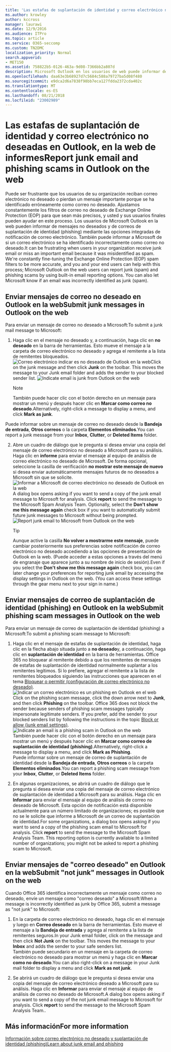 ```yaml
---
title: 'Las estafas de suplantación de identidad y correo electrónico no deseadas en Outlook, en la web de informes '
ms.author: krowley
author: kccross
manager: laurawi
ms.date: 12/9/2016
ms.audience: ITPro
ms.topic: article
ms.service: O365-seccomp
ms.custom: TN2DMC
localization_priority: Normal
search.appverid:
- MET150
ms.assetid: 758822b5-0126-463a-9d08-7366bb2a807d
description: Microsoft Outlook en los usuarios de web puede informar de correo no deseado (correo no deseado) y las estafas de suplantación de identidad mediante el uso de las opciones de notificación de correo integrado. También puede permitir que Microsoft sabe si un correo electrónico incorrectamente identificado como correo no deseado (correo no deseado).
ms.openlocfilehash: daa63e3b68927d7c5684c588a79727ba5d08f480
ms.sourcegitcommit: e9dca2d6a7838f98bb7eca127fdda2372cda402c
ms.translationtype: MT
ms.contentlocale: es-ES
ms.lasthandoff: 08/21/2018
ms.locfileid: "23002989"
---
```

# <a name="report-junk-email-and-phishing-scams-in-outlook-on-the-web"></a><span data-ttu-id="43871-104">Las estafas de suplantación de identidad y correo electrónico no deseadas en Outlook, en la web de informes</span><span class="sxs-lookup"><span data-stu-id="43871-104">Report junk email and phishing scams in Outlook on the web</span></span> 

<span data-ttu-id="43871-p102">Puede ser frustrante que los usuarios de su organización reciban correo electrónico no deseado o pierdan un mensaje importante porque se ha identificado erróneamente como correo no deseado. Ajustamos constantemente los filtros de correo no deseado de Exchange Online Protection (EOP) para que sean más precisos, y usted y sus usuarios finales pueden ayudar en este proceso. Los usuarios de Microsoft Outlook en la web pueden informar de mensajes no deseados y de correos de suplantación de identidad (phishing) mediante las opciones integradas de notificación de correo electrónico. También puede informar a Microsoft de si un correo electrónico se ha identificado incorrectamente como correo no deseado.</span><span class="sxs-lookup"><span data-stu-id="43871-p102">It can be frustrating when users in your organization receive junk email or miss an important email because it was misidentified as spam. We're constantly fine-tuning the Exchange Online Protection (EOP) spam filters to be more accurate, and you and your end users can help with this process; Microsoft Outlook on the web users can report junk (spam) and phishing scams by using built-in email reporting options. You can also let Microsoft know if an email was incorrectly identified as junk (spam).</span></span>
  
## <a name="submit-junk-messages-in-outlook-on-the-web"></a><span data-ttu-id="43871-108">Enviar mensajes de correo no deseado en Outlook en la web</span><span class="sxs-lookup"><span data-stu-id="43871-108">Submit junk messages in Outlook on the web</span></span>

<span data-ttu-id="43871-109">Para enviar un mensaje de correo no deseado a Microsoft:</span><span class="sxs-lookup"><span data-stu-id="43871-109">To submit a junk mail message to Microsoft:</span></span>
  
1. <span data-ttu-id="43871-p103">Haga clic en el mensaje no deseado y, a continuación, haga clic en **no deseado** en la barra de herramientas. Esto mueve el mensaje a la carpeta de correo electrónico no deseado y agrega el remitente a la lista de remitentes bloqueados.  ![Correo electrónico indicar es no deseado de Outlook en la web](media/a10ae792-aab6-4374-a041-6c3f732eb2e3.png)</span><span class="sxs-lookup"><span data-stu-id="43871-p103">Click on the junk message and then click **Junk** on the toolbar. This moves the message to your Junk email folder and adds the sender to your blocked sender list.  ![Indicate email is junk from Outlook on the web](media/a10ae792-aab6-4374-a041-6c3f732eb2e3.png)</span></span>
  
    > [!NOTE]
    > <span data-ttu-id="43871-113">También puede hacer clic con el botón derecho en un mensaje para mostrar un menú y después hacer clic en **Marcar como correo no deseado**.</span><span class="sxs-lookup"><span data-stu-id="43871-113">Alternatively, right-click a message to display a menu, and click **Mark as junk**.</span></span> 
  
<span data-ttu-id="43871-114">Puede informar sobre un mensaje de correo no deseado desde la **Bandeja de entrada**, **Otros correos** o la carpeta **Elementos eliminados**.</span><span class="sxs-lookup"><span data-stu-id="43871-114">You can report a junk message from your **Inbox**, **Clutter**, or **Deleted Items** folder.</span></span> 
  
2. <span data-ttu-id="43871-p104">Abre un cuadro de diálogo que le pregunta si desea enviar una copia del mensaje de correo electrónico no deseado a Microsoft para su análisis. Haga clic en **informe** para enviar el mensaje al equipo de análisis de correo electrónico no deseado de Microsoft. De forma opcional, seleccione la casilla de verificación **no mostrar este mensaje de nuevo** si desea enviar automáticamente mensajes futuros de no deseados a Microsoft sin que se solicite.  ![Informar a Microsoft de correo electrónico no deseado de Outlook en la web](media/e8d3a9f9-6eb6-4309-ba6d-643dffdb6a33.png)</span><span class="sxs-lookup"><span data-stu-id="43871-p104">A dialog box opens asking if you want to send a copy of the junk email message to Microsoft for analysis. Click **report** to send the message to the Microsoft Spam Analysis Team. Optionally, select the **Don't show me this message again** check box if you want to automatically submit future junk messages to Microsoft without being prompted.  ![Report junk email to Microsoft from Outlook on the web](media/e8d3a9f9-6eb6-4309-ba6d-643dffdb6a33.png)</span></span>
  
    > [!TIP]
    > <span data-ttu-id="43871-p105">Aunque active la casilla **No volver a mostrarme este mensaje**, puede cambiar posteriormente sus preferencias sobre notificación de correo electrónico no deseado accediendo a las opciones de presentación de Outlook en la web. (Puede acceder a estas opciones a través del menú de engranaje que aparece junto a su nombre de inicio de sesión).</span><span class="sxs-lookup"><span data-stu-id="43871-p105">Even if you select the **Don't show me this message again** check box, you can later change your preferences for reporting junk email by accessing the display settings in Outlook on the web. (You can access these settings through the gear menu next to your sign in name.)</span></span> 
  
## <a name="submit-phishing-scam-messages-in-outlook-on-the-web"></a><span data-ttu-id="43871-121">Enviar mensajes de correo de suplantación de identidad (phishing) en Outlook en la web</span><span class="sxs-lookup"><span data-stu-id="43871-121">Submit phishing scam messages in Outlook on the web</span></span>

<span data-ttu-id="43871-122">Para enviar un mensaje de correo de suplantación de identidad (phishing) a Microsoft:</span><span class="sxs-lookup"><span data-stu-id="43871-122">To submit a phishing scam message to Microsoft:</span></span>
  
1. <span data-ttu-id="43871-p106">Haga clic en el mensaje de estafas de suplantación de identidad, haga clic en la flecha abajo situada junto a **no deseado**y, a continuación, haga clic en **suplantación de identidad** en la barra de herramientas. Office 365 no bloquear al remitente debido a que los remitentes de mensajes de estafas de suplantación de identidad normalmente suplantar a los remitentes legítimos. Si lo prefiere, agregar el remitente a la lista de remitentes bloqueados siguiendo las instrucciones que aparecen en el tema [Bloquear o permitir (configuración de correo electrónico no deseado)](https://go.microsoft.com/fwlink/?LinkId=627572). ![Indicar un correo electrónico es un phishing en Outlook en el web](media/959bb577-341c-41ee-a159-e46600b2cf8a.png)</span><span class="sxs-lookup"><span data-stu-id="43871-p106">Click on the phishing scam message, click the down arrow next to **Junk**, and then click **Phishing** on the toolbar. Office 365 does not block the sender because senders of phishing scam messages typically impersonate legitimate senders. If you prefer, add the sender to your blocked senders list by following the instructions in the topic [Block or allow (junk email settings)](https://go.microsoft.com/fwlink/?LinkId=627572). ![Indicate an email is a phishing scam in Outlook on the web](media/959bb577-341c-41ee-a159-e46600b2cf8a.png)</span></span></br><span data-ttu-id="43871-127">También puede hacer clic con el botón derecho en un mensaje para mostrar un menú y después hacer clic en **Marcar como correo de suplantación de identidad (phishing)**.</span><span class="sxs-lookup"><span data-stu-id="43871-127">Alternatively, right-click a message to display a menu, and click **Mark as Phishing**.</span></span></br><span data-ttu-id="43871-128">Puede informar sobre un mensaje de correo de suplantación de identidad desde la **Bandeja de entrada**, **Otros correos** o la carpeta **Elementos eliminados**.</span><span class="sxs-lookup"><span data-stu-id="43871-128">You can report a phishing scam message from your **Inbox**, **Clutter**, or **Deleted Items** folder.</span></span> 
  
2. <span data-ttu-id="43871-p107">En algunas organizaciones, se abrirá un cuadro de diálogo que le pregunta si desea enviar una copia del mensaje de correo electrónico de suplantación de identidad a Microsoft para su análisis. Haga clic en **Informar** para enviar el mensaje al equipo de análisis de correo no deseado de Microsoft. Esta opción de notificación está disponible actualmente para un número limitado de organizaciones; es posible que no se le solicite que informe a Microsoft de un correo de suplantación de identidad.</span><span class="sxs-lookup"><span data-stu-id="43871-p107">For some organizations, a dialog box opens asking if you want to send a copy of the phishing scam email to Microsoft for analysis. Click **report** to send the message to the Microsoft Spam Analysis Team. This reporting option is currently available to a limited number of organizations; you might not be asked to report a phishing scam to Microsoft.</span></span> 
    
## <a name="submit-not-junk-messages-in-outlook-on-the-web"></a><span data-ttu-id="43871-132">Enviar mensajes de "correo deseado" en Outlook en la web</span><span class="sxs-lookup"><span data-stu-id="43871-132">Submit "not junk" messages in Outlook on the web</span></span>

<span data-ttu-id="43871-133">Cuando Office 365 identifica incorrectamente un mensaje como correo no deseado, envíe un mensaje como "correo deseado" a Microsoft:</span><span class="sxs-lookup"><span data-stu-id="43871-133">When a message is incorrectly identified as junk by Office 365, submit a message as "not junk" to Microsoft:</span></span>
  
1. <span data-ttu-id="43871-p108">En la carpeta de correo electrónico no deseado, haga clic en el mensaje y luego en **Correo deseado** en la barra de herramientas. Esto mueve el mensaje a la **Bandeja de entrada** y agrega al remitente a la lista de remitentes seguros.</span><span class="sxs-lookup"><span data-stu-id="43871-p108">In your Junk email folder, click on the message and then click **Not Junk** on the toolbar. This moves the message to your **Inbox** and adds the sender to your safe senders list. </span></span></br><span data-ttu-id="43871-136">También puede secundario en un mensaje en la carpeta de correo electrónico no deseado para mostrar un menú y haga clic en **Marcar como no deseado**.</span><span class="sxs-lookup"><span data-stu-id="43871-136">You can also right-click on a message in your Junk mail folder to display a menu and click **Mark as not junk**.</span></span> 
  
2. <span data-ttu-id="43871-p109">Se abrirá un cuadro de diálogo que le pregunta si desea enviar una copia del mensaje de correo electrónico deseado a Microsoft para su análisis. Haga clic en **Informar** para enviar el mensaje al equipo de análisis de correo no deseado de Microsoft.</span><span class="sxs-lookup"><span data-stu-id="43871-p109">A dialog box opens asking if you want to send a copy of the not junk email message to Microsoft for analysis. Click **report** to send the message to the Microsoft Spam Analysis Team..</span></span> 
    
## <a name="for-more-information"></a><span data-ttu-id="43871-139">Más información</span><span class="sxs-lookup"><span data-stu-id="43871-139">For more information</span></span>

[<span data-ttu-id="43871-140">Información sobre correo electrónico no deseado y suplantación de identidad (phishing)</span><span class="sxs-lookup"><span data-stu-id="43871-140">Learn about junk email and phishing</span></span>](https://go.microsoft.com/fwlink/p/?LinkId=270068)
  
  

